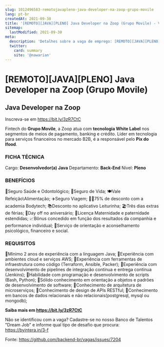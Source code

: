```yaml
---
slug: 1012496583-remotojavapleno-java-developer-na-zoop-grupo-movile
lang: pt-br
createdAt: 2021-09-30
title: '[REMOTO][JAVA][PLENO] Java Developer na Zoop (Grupo Movile) - Vaga de Emprego'
sitemap:
  lastModified: 2021-09-30
meta:
  description: 'Detalhes sobre a vaga de emprego: [REMOTO][JAVA][PLENO] Java Developer na Zoop (Grupo Movile)'
  twitter:
    card: summary
    site: '@nawarian'
---
```


# [REMOTO][JAVA][PLENO] Java Developer na Zoop (Grupo Movile)

## **Java Developer na Zoop**
Inscreva-se em https://bit.ly/3zR7CtC

Fintech do **Grupo Movile**, a Zoop atua com **tecnologia White Label** nos segmentos de meios de pagamento, banking e crédito. Líder em tecnologia para serviços financeiros no mercado B2B, é a responsável pelo **Pix do Ifood**.


### **FICHA TÉCNICA**
Cargo: **Desenvolvedor(a) Java**
Departamento: **Back-End**
Nível: **Pleno**

### **BENEFÍCIOS**
🏥Seguro Saúde e Odontológico;
👤Seguro de Vida;
🍽Vale Refeição\Alimentação;
✈Seguro Viagem;
🏋️‍♀️75% de desconto com a academia Bodytech;
📚Desconto no aplicativo Leiturinha;
🏖Três dias extras de férias;
🎂Day off no aniversário;
👶Licença Maternidade e paternidade estendidas;
📈Bônus concedido em função dos resultados da companhia e performance individual;
🤝Serviço de orientação e aconselhamento psicológico, financeiro e social.

### **REQUISITOS**
📌Mínimo 2 anos de experiência com a linguagem Java;
📌Experiência com ambientes cloud e serviços AWS;
📌Experiência com ferramentas de infraestrutura como código (Terraform, Ansible, Packer);
📌Experiência com desenvolvimento de pipelines de integração contínua e entrega contínua (Jenkins);
📌Habilidade com programação e desenvolvimento de scripts (Bash, Python);
📌Sólido conhecimento em orientação a objetos e padrões de desenvolvimento de software;
📌Conhecimento de arquitetura de microserviços;
📌Conhecimento de design de APIs RESTful;
📌Conhecimento em bancos de dados relacionais e não relacionais(postgresql, mysql ou mongodb);

**Saiba mais em https://bit.ly/3zR7CtC**

Não se identificou com a vaga?
Cadastre-se no nosso Banco de Talentos "Dream Job" e informe qual tipo de desafio que procura: https://byintera.in/3-f

Fonte: https://github.com/backend-br/vagas/issues/7204